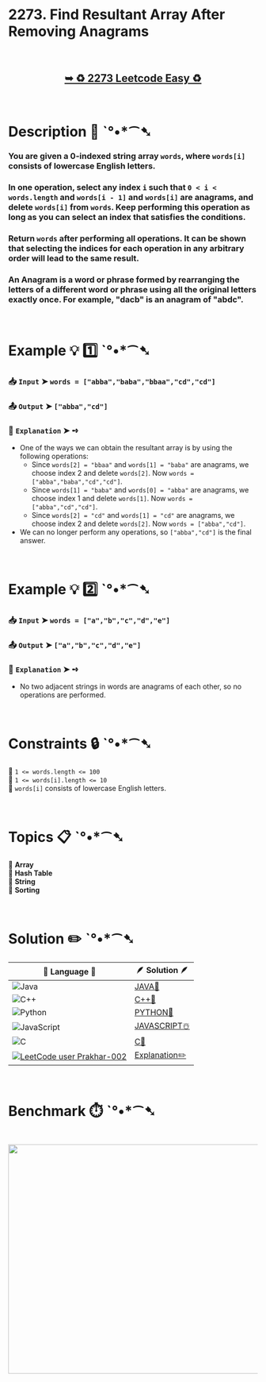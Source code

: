 # 2273. Find Resultant Array After Removing Anagrams

</br>

<h2 align="center"> 

<a href="https://leetcode.com/problems/find-resultant-array-after-removing-anagrams/description/?envType=daily-question&envId=2025-10-13"><strong>➥ ♻️ 2273 Leetcode Easy ♻️ </strong></a>
</h2>

</br>

# Description 📜 ˋ°•*⁀➷

### You are given a 0-indexed string array `words`, where `words[i]` consists of lowercase English letters.

### In one operation, select any index `i` such that `0 < i < words.length` and `words[i - 1]` and `words[i]` are anagrams, and delete `words[i]` from `words`. Keep performing this operation as long as you can select an index that satisfies the conditions.

### Return `words` after performing all operations. It can be shown that selecting the indices for each operation in any arbitrary order will lead to the same result.

### An Anagram is a word or phrase formed by rearranging the letters of a different word or phrase using all the original letters exactly once. For example, "dacb" is an anagram of "abdc".

</br>

# Example 💡 1️⃣ ˋ°•*⁀➷

  ### 📥 `Input`  ➤ `words = ["abba","baba","bbaa","cd","cd"]`

  ### 📤 `Output`  ➤ `["abba","cd"]`

  ### 🔦 `Explanation`  ➤ ➺

  - One of the ways we can obtain the resultant array is by using the following operations:
    - Since `words[2] = "bbaa"` and `words[1] = "baba"` are anagrams, we choose index 2 and delete `words[2]`. Now `words = ["abba","baba","cd","cd"]`.
    - Since `words[1] = "baba"` and `words[0] = "abba"` are anagrams, we choose index 1 and delete `words[1]`. Now `words = ["abba","cd","cd"]`.
    - Since `words[2] = "cd"` and `words[1] = "cd"` are anagrams, we choose index 2 and delete `words[2]`. Now `words = ["abba","cd"]`.
  - We can no longer perform any operations, so `["abba","cd"]` is the final answer.

</br>

# Example 💡 2️⃣ ˋ°•*⁀➷

  ### 📥 `Input`  ➤ `words = ["a","b","c","d","e"]`

  ### 📤 `Output`  ➤ `["a","b","c","d","e"]`

  ### 🔦 `Explanation`  ➤ ➺

  - No two adjacent strings in words are anagrams of each other, so no operations are performed.

</br>

# Constraints 🔒 ˋ°•*⁀➷

🔹 `1 <= words.length <= 100` </br>
🔹 `1 <= words[i].length <= 10` </br>
🔹 `words[i]` consists of lowercase English letters. </br>

</br>

# Topics 📋 ˋ°•*⁀➷

🔸 **Array** </br>
🔸 **Hash Table** </br>
🔸 **String** </br>
🔸 **Sorting** </br>

</br>

# Solution ✏️ ˋ°•*⁀➷

| 📒 Language 📒  | 🪶 Solution 🪶 |
| ------------- | ------------- |
|  ![Java](https://img.shields.io/badge/java-%23ED8B00.svg?style=for-the-badge&logo=openjdk&logoColor=white)  | [JAVA🍁]() |
|  ![C++](https://img.shields.io/badge/c++-%2300599C.svg?style=for-the-badge&logo=c%2B%2B&logoColor=white)  | [C++🎲]()  |
|  ![Python](https://img.shields.io/badge/python-3670A0?style=for-the-badge&logo=python&logoColor=ffdd54)    | [PYTHON🍰]() |
| ![JavaScript](https://img.shields.io/badge/javascript-%23323330.svg?style=for-the-badge&logo=javascript&logoColor=%23F7DF1E)   | [JAVASCRIPT☃️]() |
|   ![C](https://img.shields.io/badge/c-%2300599C.svg?style=for-the-badge&logo=c&logoColor=white)   | [C💖]()  |
| [![LeetCode user Prakhar-002](https://img.shields.io/badge/dynamic/json?style=for-the-badge&labelColor=black&color=%23ffa116&label=Solved&query=solvedOverTotal&url=https%3A%2F%2Fleetcode-badge.vercel.app%2Fapi%2Fusers%2FPrakhar-002&logo=leetcode&logoColor=yellow)](https://leetcode.com/Prakhar-002/)  | [Explanation✏️]() |

</br>

# Benchmark ⏱️ ˋ°•*⁀➷

<h1  align="center" >

<img src ="https://github.com/user-attachments/assets/" width = "700px" height="462px" />

</h1>
